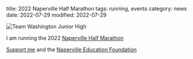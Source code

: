 title: 2022 Naperville Half Marathon
tags: running, events
category: news
date: 2022-07-29
modified: 2022-07-29

![Team Washington Junior High]({static}/images/2022/TeamWashingtonJrHigh.webp)

I am running the 2022 [Naperville Half Marathon](https://events.com/r/en_US/registration/2022-healthy-driven-naperville-half-marathon--5k-naperville-township-october-820653/refer/SE386B718-6ABF-4C6D-82E1-891B94A6854F)

[Support me](https://secure.qgiv.com/event/teamnef2022/account/1315620) and the [Naperville Education Foundation](https://secure.qgiv.com/event/teamnef2022/team/891314)
